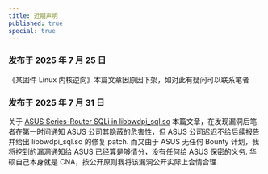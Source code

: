 ```yaml
---
title: 近期声明
published: true
special: true
---
```


### [](#header-3)发布于 2025 年 7 月 25 日

《某固件 Linux 内核逆向》本篇文章因原因下架，如对此有疑问可以联系笔者  

### [](#header-3)发布于 2025 年 7 月 31 日

关于 [ASUS Series-Router SQLi in libbwdpi_sql.so](https://leeyabug.top/ASUS-SQLI) 本篇文章，在发现漏洞后笔者在第一时间通知 ASUS 公司其隐蔽的危害性，但 ASUS 公司迟迟不给后续报告并给出 libbwdpi_sql.so 的修复 patch. 而又由于 ASUS 无任何 Bounty 计划，我将挖到的漏洞通知给 ASUS 已经算是够情分，没有任何给 ASUS 保密的义务. 华硕自己本身就是 CNA，按公开原则我将该漏洞公开实际上合情合理. 
